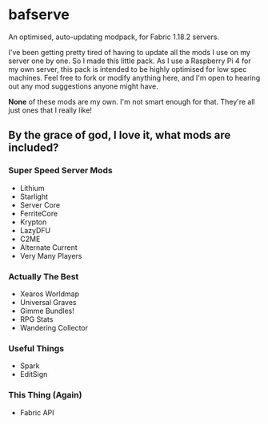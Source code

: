 # bafserve
An optimised, auto-updating modpack, for Fabric 1.18.2 servers.

I've been getting pretty tired of having to update all the mods I use on my server one by one. So I made this little pack.
As I use a Raspberry Pi 4 for my own server, this pack is intended to be highly optimised for low spec machines.
Feel free to fork or modify anything here, and I'm open to hearing out any mod suggestions anyone might have.

**None** of these mods are my own. I'm not smart enough for that. They're all just ones that I really like!

## By the grace of god, I love it, what mods are included?

### Super Speed Server Mods
* Lithium
* Starlight
* Server Core
* FerriteCore
* Krypton
* LazyDFU
* C2ME
* Alternate Current
* Very Many Players
### Actually The Best
* Xearos Worldmap
* Universal Graves
* Gimme Bundles!
* RPG Stats
* Wandering Collector
### Useful Things
* Spark
* EditSign
### This Thing (Again)
* Fabric API
